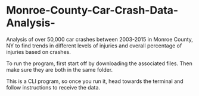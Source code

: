 # Monroe-County-Car-Crash-Data-Analysis-
Analysis of over 50,000 car crashes between 2003-2015 in Monroe County, NY to find trends in different levels of injuries and overall percentage of injuries based on crashes.

To run the program, first start off by downloading the associated files. Then make sure they are both in the same folder.

This is a CLI program, so once you run it, head towards the terminal and follow instructions to receive the data.
